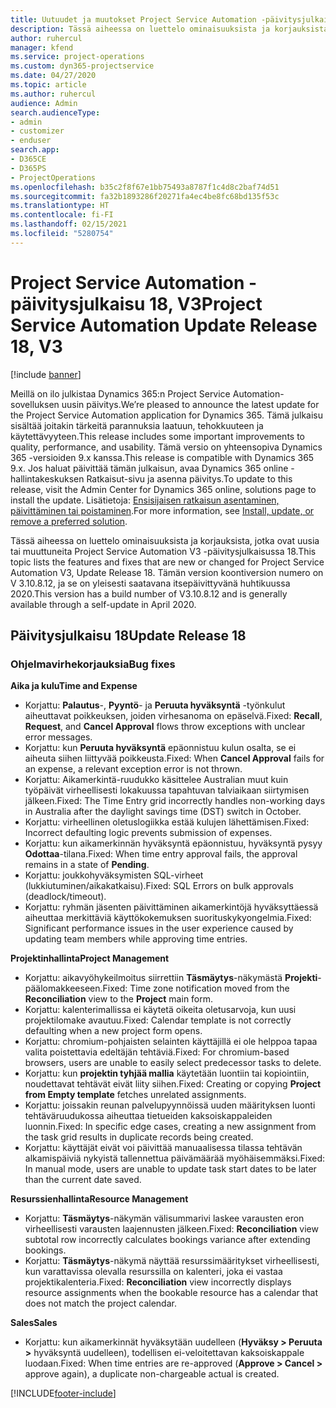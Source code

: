 ```yaml
---
title: Uutuudet ja muutokset Project Service Automation -päivitysjulkaisussa 18, V3
description: Tässä aiheessa on luettelo ominaisuuksista ja korjauksista, jotka ovat käytettävissä Project Service Automation -päivitysjulkaisussa 18, V3.
author: ruhercul
manager: kfend
ms.service: project-operations
ms.custom: dyn365-projectservice
ms.date: 04/27/2020
ms.topic: article
ms.author: ruhercul
audience: Admin
search.audienceType:
- admin
- customizer
- enduser
search.app:
- D365CE
- D365PS
- ProjectOperations
ms.openlocfilehash: b35c2f8f67e1bb75493a8787f1c4d8c2baf74d51
ms.sourcegitcommit: fa32b1893286f20271fa4ec4be8fc68bd135f53c
ms.translationtype: HT
ms.contentlocale: fi-FI
ms.lasthandoff: 02/15/2021
ms.locfileid: "5280754"
---
```

# <a name="project-service-automation-update-release-18-v3"></a><span data-ttu-id="aeb3c-103">Project Service Automation -päivitysjulkaisu 18, V3</span><span class="sxs-lookup"><span data-stu-id="aeb3c-103">Project Service Automation Update Release 18, V3</span></span>

[!include [banner](../includes/psa-now-project-operations.md)]

<span data-ttu-id="aeb3c-104">Meillä on ilo julkistaa Dynamics 365:n Project Service Automation-sovelluksen uusin päivitys.</span><span class="sxs-lookup"><span data-stu-id="aeb3c-104">We’re pleased to announce the latest update for the Project Service Automation application for Dynamics 365.</span></span> <span data-ttu-id="aeb3c-105">Tämä julkaisu sisältää joitakin tärkeitä parannuksia laatuun, tehokkuuteen ja käytettävyyteen.</span><span class="sxs-lookup"><span data-stu-id="aeb3c-105">This release includes some important improvements to quality, performance, and usability.</span></span> <span data-ttu-id="aeb3c-106">Tämä versio on yhteensopiva Dynamics 365 -versioiden 9.x kanssa.</span><span class="sxs-lookup"><span data-stu-id="aeb3c-106">This release is compatible with Dynamics 365 9.x.</span></span> <span data-ttu-id="aeb3c-107">Jos haluat päivittää tämän julkaisun, avaa Dynamics 365 online -hallintakeskuksen Ratkaisut-sivu ja asenna päivitys.</span><span class="sxs-lookup"><span data-stu-id="aeb3c-107">To update to this release, visit the Admin Center for Dynamics 365 online, solutions page to install the update.</span></span> <span data-ttu-id="aeb3c-108">Lisätietoja: [Ensisijaisen ratkaisun asentaminen, päivittäminen tai poistaminen](https://docs.microsoft.com/power-platform/admin/install-remove-preferred-solution).</span><span class="sxs-lookup"><span data-stu-id="aeb3c-108">For more information, see [Install, update, or remove a preferred solution](https://docs.microsoft.com/power-platform/admin/install-remove-preferred-solution).</span></span>

<span data-ttu-id="aeb3c-109">Tässä aiheessa on luettelo ominaisuuksista ja korjauksista, jotka ovat uusia tai muuttuneita Project Service Automation V3 -päivitysjulkaisussa 18.</span><span class="sxs-lookup"><span data-stu-id="aeb3c-109">This topic lists the features and fixes that are new or changed for Project Service Automation V3, Update Release 18.</span></span> <span data-ttu-id="aeb3c-110">Tämän version koontiversion numero on V 3.10.8.12, ja se on yleisesti saatavana itsepäivittyvänä huhtikuussa 2020.</span><span class="sxs-lookup"><span data-stu-id="aeb3c-110">This version has a build number of V3.10.8.12 and is generally available through a self-update in April 2020.</span></span>

## <a name="update-release-18"></a><span data-ttu-id="aeb3c-111">Päivitysjulkaisu 18</span><span class="sxs-lookup"><span data-stu-id="aeb3c-111">Update Release 18</span></span>

### <a name="bug-fixes"></a><span data-ttu-id="aeb3c-112">Ohjelmavirhekorjauksia</span><span class="sxs-lookup"><span data-stu-id="aeb3c-112">Bug fixes</span></span>

<span data-ttu-id="aeb3c-113">**Aika ja kulu**</span><span class="sxs-lookup"><span data-stu-id="aeb3c-113">**Time and Expense**</span></span>

- <span data-ttu-id="aeb3c-114">Korjattu: **Palautus**-, **Pyyntö**- ja **Peruuta hyväksyntä** -työnkulut aiheuttavat poikkeuksen, joiden virhesanoma on epäselvä.</span><span class="sxs-lookup"><span data-stu-id="aeb3c-114">Fixed: **Recall**, **Request**, and **Cancel Approval** flows throw exceptions with unclear error messages.</span></span>
- <span data-ttu-id="aeb3c-115">Korjattu: kun **Peruuta hyväksyntä** epäonnistuu kulun osalta, se ei aiheuta siihen liittyvää poikkeusta.</span><span class="sxs-lookup"><span data-stu-id="aeb3c-115">Fixed: When **Cancel Approval** fails for an expense, a relevant exception error is not thrown.</span></span>
- <span data-ttu-id="aeb3c-116">Korjattu: Aikamerkintä-ruudukko käsittelee Australian muut kuin työpäivät virheellisesti lokakuussa tapahtuvan talviaikaan siirtymisen jälkeen.</span><span class="sxs-lookup"><span data-stu-id="aeb3c-116">Fixed: The Time Entry grid incorrectly handles non-working days in Australia after the daylight savings time (DST) switch in October.</span></span>
- <span data-ttu-id="aeb3c-117">Korjattu: virheellinen oletuslogiikka estää kulujen lähettämisen.</span><span class="sxs-lookup"><span data-stu-id="aeb3c-117">Fixed: Incorrect defaulting logic prevents submission of expenses.</span></span>
- <span data-ttu-id="aeb3c-118">Korjattu: kun aikamerkinnän hyväksyntä epäonnistuu, hyväksyntä pysyy **Odottaa**-tilana.</span><span class="sxs-lookup"><span data-stu-id="aeb3c-118">Fixed: When time entry approval fails, the approval remains in a state of **Pending**.</span></span>
- <span data-ttu-id="aeb3c-119">Korjattu: joukkohyväksymisten SQL-virheet (lukkiutuminen/aikakatkaisu).</span><span class="sxs-lookup"><span data-stu-id="aeb3c-119">Fixed: SQL Errors on bulk approvals (deadlock/timeout).</span></span>
- <span data-ttu-id="aeb3c-120">Korjattu: ryhmän jäsenten päivittäminen aikamerkintöjä hyväksyttäessä aiheuttaa merkittäviä käyttökokemuksen suorituskykyongelmia.</span><span class="sxs-lookup"><span data-stu-id="aeb3c-120">Fixed: Significant performance issues in the user experience caused by updating team members while approving time entries.</span></span>

<span data-ttu-id="aeb3c-121">**Projektinhallinta**</span><span class="sxs-lookup"><span data-stu-id="aeb3c-121">**Project Management**</span></span>

- <span data-ttu-id="aeb3c-122">Korjattu: aikavyöhykeilmoitus siirrettiin **Täsmäytys**-näkymästä **Projekti**-päälomakkeeseen.</span><span class="sxs-lookup"><span data-stu-id="aeb3c-122">Fixed: Time zone notification moved from the **Reconciliation** view to the **Project** main form.</span></span>
- <span data-ttu-id="aeb3c-123">Korjattu: kalenterimallissa ei käytetä oikeita oletusarvoja, kun uusi projektilomake avautuu.</span><span class="sxs-lookup"><span data-stu-id="aeb3c-123">Fixed: Calendar template is not correctly defaulting when a new project form opens.</span></span>
- <span data-ttu-id="aeb3c-124">Korjattu: chromium-pohjaisten selainten käyttäjillä ei ole helppoa tapaa valita poistettavia edeltäjän tehtäviä.</span><span class="sxs-lookup"><span data-stu-id="aeb3c-124">Fixed: For chromium-based browsers, users are unable to easily select predecessor tasks to delete.</span></span>
- <span data-ttu-id="aeb3c-125">Korjattu: kun **projektin tyhjää mallia** käytetään luontiin tai kopiointiin, noudettavat tehtävät eivät liity siihen.</span><span class="sxs-lookup"><span data-stu-id="aeb3c-125">Fixed: Creating or copying **Project from Empty template** fetches unrelated assignments.</span></span>
- <span data-ttu-id="aeb3c-126">Korjattu: joissakin reunan palvelupyynnöissä uuden määrityksen luonti tehtäväruudukossa aiheuttaa tietueiden kaksoiskappaleiden luonnin.</span><span class="sxs-lookup"><span data-stu-id="aeb3c-126">Fixed: In specific edge cases, creating a new assignment from the task grid results in duplicate records being created.</span></span>
- <span data-ttu-id="aeb3c-127">Korjattu: käyttäjät eivät voi päivittää manuaalisessa tilassa tehtävän alkamispäiviä nykyistä tallennettua päivämäärää myöhäisemmäksi.</span><span class="sxs-lookup"><span data-stu-id="aeb3c-127">Fixed: In manual mode, users are unable to update task start dates to be later than the current date saved.</span></span>

<span data-ttu-id="aeb3c-128">**Resurssienhallinta**</span><span class="sxs-lookup"><span data-stu-id="aeb3c-128">**Resource Management**</span></span>

- <span data-ttu-id="aeb3c-129">Korjattu: **Täsmäytys**-näkymän välisummarivi laskee varausten eron virheellisesti varausten laajennusten jälkeen.</span><span class="sxs-lookup"><span data-stu-id="aeb3c-129">Fixed: **Reconciliation** view subtotal row incorrectly calculates bookings variance after extending bookings.</span></span>
- <span data-ttu-id="aeb3c-130">Korjattu: **Täsmäytys**-näkymä näyttää resurssimääritykset virheellisesti, kun varattavissa olevalla resurssilla on kalenteri, joka ei vastaa projektikalenteria.</span><span class="sxs-lookup"><span data-stu-id="aeb3c-130">Fixed: **Reconciliation** view incorrectly displays resource assignments when the bookable resource has a calendar that does not match the project calendar.</span></span>

<span data-ttu-id="aeb3c-131">**Sales**</span><span class="sxs-lookup"><span data-stu-id="aeb3c-131">**Sales**</span></span>

- <span data-ttu-id="aeb3c-132">Korjattu: kun aikamerkinnät hyväksytään uudelleen (**Hyväksy > Peruuta >** hyväksyntä uudelleen), todellisen ei-veloitettavan kaksoiskappale luodaan.</span><span class="sxs-lookup"><span data-stu-id="aeb3c-132">Fixed: When time entries are re-approved (**Approve > Cancel >** approve again), a duplicate non-chargeable actual is created.</span></span>


[!INCLUDE[footer-include](../includes/footer-banner.md)]